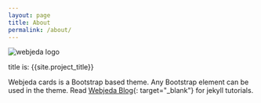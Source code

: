 ```yaml
---
layout: page
title: About
permalink: /about/
---
```

![webjeda logo]({{site.baseurl}}/images/webjeda.svg)

title is: {{site.project_title}}

<div class="mt50"></div>

Webjeda cards is a Bootstrap based theme. Any Bootstrap element can be used in the theme. Read [Webjeda Blog](http://blog.webjeda.com){: target="_blank"} for jekyll tutorials. 

